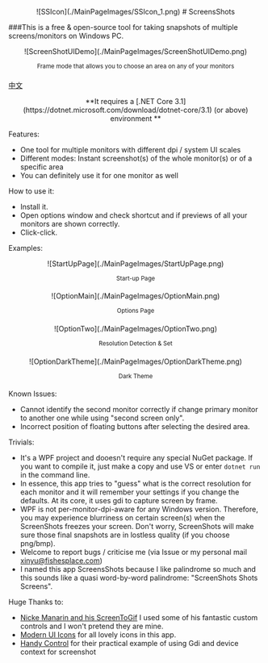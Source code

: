 <p align="center"> ![SSIcon](./MainPageImages/SSIcon_1.png) # ScreensShots</p>

###This is a free & open-source tool for taking snapshots of multiple screens/monitors on Windows PC. 
<p align="center"> ![ScreenShotUIDemo](./MainPageImages/ScreenShotUIDemo.png)</p>
<p align="center"> <sup>Frame mode that allows you to choose an area on any of your monitors</sup></p>

[中文](README_CN.md)

<p align="center"> **It requires a [.NET Core 3.1](https://dotnet.microsoft.com/download/dotnet-core/3.1) (or above) environment  ** </p>

Features:
 - One tool for multiple monitors with different dpi / system UI scales
 - Different modes: Instant screenshot(s) of the whole monitor(s) or of a specific area
 - You can definitely use it for one monitor as well

How to use it:
 - Install it.
 - Open options window and check shortcut and if previews of all your monitors are shown correctly.
 - Click-click.

Examples:

<p align="center"> ![StartUpPage](./MainPageImages/StartUpPage.png)</p>
<p align="center"><sup> Start-up Page </sup></p>

<p align="center"> ![OptionMain](./MainPageImages/OptionMain.png)</p>
<p align="center"><sup> Options Page </sup></p>

<p align="center"> ![OptionTwo](./MainPageImages/OptionTwo.png)</p>
<p align="center"><sup> Resolution Detection & Set </sup></p>

<p align="center"> ![OptionDarkTheme](./MainPageImages/OptionDarkTheme.png)</p>
<p align="center"><sup> Dark Theme </sup></p>

Known Issues:
 - Cannot identify the second monitor correctly if change primary monitor to another one while using "second screen only".
 - Incorrect position of floating buttons after selecting the desired area.

Trivials:
 - It's a WPF project and dooesn't require any special NuGet package. If you want to compile it, just make a copy and use VS or enter `dotnet run` in the command line.
 - In essence, this app tries to "guess" what is the correct resolution for each monitor and it will remember your settings if you change the defaults. At its core, it uses gdi to capture screen by frame.
 - WPF is not per-monitor-dpi-aware for any Windows version. Therefore, you may experience blurriness on certain screen(s) when the ScreenShots freezes your screen. Don't worry, ScreenShots will make sure those final snapshots are in lostless quality (if you choose png/bmp).
 - Welcome to report bugs / criticise me (via Issue or my personal mail xinyu@fishesplace.com)
 - I named this app ScreensShots because I like palindrome so much and this sounds like a quasi word-by-word palindrome: "ScreenShots Shots Screens".
 
Huge Thanks to:
 - [Nicke Manarin and his ScreenToGif](https://github.com/NickeManarin/ScreenToGif) I used some of his fantastic custom controls and I won't pretend they are mine.
 - [Modern UI Icons](http://modernuiicons.com/) for all lovely icons in this app.
 - [Handy Control](https://github.com/HandyOrg/HandyControl) for their practical example of using Gdi and device context for screenshot
 